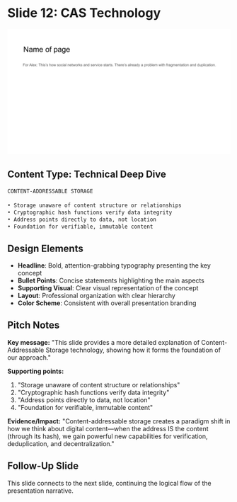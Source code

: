 # Slide 12: CAS Technology

![CAS Technology](../images/slide12.png)

## Content Type: Technical Deep Dive

```
CONTENT-ADDRESSABLE STORAGE

• Storage unaware of content structure or relationships
• Cryptographic hash functions verify data integrity
• Address points directly to data, not location
• Foundation for verifiable, immutable content
```

## Design Elements

- **Headline**: Bold, attention-grabbing typography presenting the key concept
- **Bullet Points**: Concise statements highlighting the main aspects
- **Supporting Visual**: Clear visual representation of the concept
- **Layout**: Professional organization with clear hierarchy
- **Color Scheme**: Consistent with overall presentation branding

## Pitch Notes

**Key message:**
"This slide provides a more detailed explanation of Content-Addressable Storage technology, showing how it forms the foundation of our approach."

**Supporting points:**
1. "Storage unaware of content structure or relationships"
2. "Cryptographic hash functions verify data integrity"
3. "Address points directly to data, not location"
4. "Foundation for verifiable, immutable content"

**Evidence/Impact:**
"Content-addressable storage creates a paradigm shift in how we think about digital content—when the address IS the content (through its hash), we gain powerful new capabilities for verification, deduplication, and decentralization."

## Follow-Up Slide

This slide connects to the next slide, continuing the logical flow of the presentation narrative.
